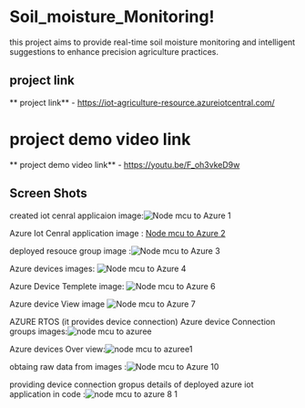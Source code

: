# Soil_moisture_Monitoring!
this project aims to provide real-time soil moisture monitoring and intelligent suggestions to enhance precision agriculture practices.
## project link
** project link** - https://iot-agriculture-resource.azureiotcentral.com/

# project demo video link
** project demo video link** - https://youtu.be/F_oh3vkeD9w

## Screen Shots
created iot cenral applicaion image:![Node mcu to Azure 1](https://github.com/KrishnaPrasadAnkam/Soil_moisture_Monitoring/assets/128711747/0a29e4e4-b0a6-4bf5-917e-f153fe330eb5)

Azure Iot Cenral application image : [Node mcu to Azure 2](https://github.com/KrishnaPrasadAnkam/Soil_moisture_Monitoring/assets/128711747/4cbab24e-290a-4330-b43c-74c12df555c2)

deployed resouce group image :![Node mcu to Azure 3](https://github.com/KrishnaPrasadAnkam/Soil_moisture_Monitoring/assets/128711747/cc1192f4-ffbd-46f4-a04b-ffdcf9f59e04)

Azure devices images: ![Node mcu to Azure 4](https://github.com/KrishnaPrasadAnkam/Soil_moisture_Monitoring/assets/128711747/49142f92-5e97-4d27-ba6e-95e7de358a2c)

Azure Device Templete image: ![Node mcu to Azure 6](https://github.com/KrishnaPrasadAnkam/Soil_moisture_Monitoring/assets/128711747/de1fc5de-0d64-4c55-8d41-1ca2d6af4c44)

Azure device View image ![Node mcu to Azure 7](https://github.com/KrishnaPrasadAnkam/Soil_moisture_Monitoring/assets/128711747/60ce7b5d-14fc-41d1-9df4-ee7dd8f08727)

AZURE RTOS (it provides device connection) Azure device Connection groups images:![node mcu to azuree](https://github.com/KrishnaPrasadAnkam/Soil_moisture_Monitoring/assets/128711747/37ac6b16-f1d9-41cc-85ff-e2d54a3cfedd)

Azure devices Over view:![node mcu to azuree1](https://github.com/KrishnaPrasadAnkam/Soil_moisture_Monitoring/assets/128711747/e27cdf24-028a-45ca-8b4f-e660ec3ade88)

obtaing raw data from images :![Node mcu to Azure 10](https://github.com/KrishnaPrasadAnkam/Soil_moisture_Monitoring/assets/128711747/fd064ece-0a83-434d-8e2d-c5c1bab10897)

providing device connection gropus details of deployed azure iot application in code :![node mcu to azure 8 1](https://github.com/KrishnaPrasadAnkam/Soil_moisture_Monitoring/assets/128711747/2f151acf-8386-4260-87c6-196a9c32d043)
